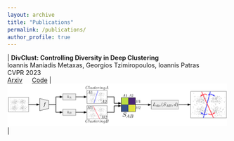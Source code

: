 ```yaml
---
layout: archive
title: "Publications"
permalink: /publications/
author_profile: true
---
```


| **DivClust: Controlling Diversity in Deep Clustering** <br> Ioannis Maniadis Metaxas, Georgios Tzimiropoulos, Ioannis Patras <br> CVPR 2023 <br> [Arxiv](https://arxiv.org/abs/2304.01042) &emsp; [Code](https://github.com/ManiadisG/DivClust) | <img src="/images/divclust.png" width=500 > |

<!-- <a href="https://arxiv.org/abs/2304.01042"><img src="/images/divclust.png" width=50 height=50></a>  -->